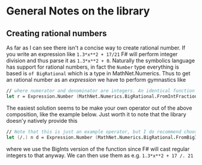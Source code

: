 # General Notes on the library 

## Creating rational numbers
As far as I can see there isn't a concise way to create rational number. If you write an expression like `1.3*x**2 + 17/21` F# will perform integer division and thus parse it as `1.3*x**2 + 0`. Naturally the symbolics language has support for rational numbers, in fact the `Number` type everything is based is `of BigRational` which is a type in MathNet.Numerics. Thus to get an rational number as an *expression* we have to perform gymnastics like 
```fsharp
// where numerator and denominator are integers. An identical function FromBigIntFraction exists
let r = Expression.Number (MathNet.Numerics.BigRational.FromIntFraction (numerator, denominator))
```

The easiest solution seems to be make your own operator out of the above composition, like the example below. Just worth it to note that the library doesn'y natively provide this
```fsharp
// Note that this is just an example operator, but I do recommend choosing one starting with '/' to get the same precedence
let (/.) n d = Expression.Number (MathNet.Numerics.BigRational.FromBigIntFraction (n, d))
```

where we use the BigInts version of the function since F# will cast regular integers to that anyway. We can then use them as e.g. `1.3*x**2 + 17 /. 21`